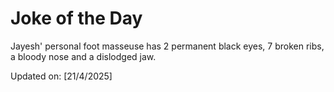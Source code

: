 # Joke of the Day

<!-- #joke -->
Jayesh' personal foot masseuse has 2 permanent black eyes, 7 broken ribs, a bloody nose and a dislodged jaw.

Updated on: [21/4/2025]
<!-- #jokeEnd -->